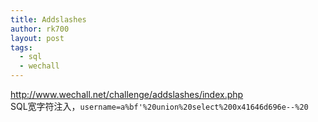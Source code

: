 ```yaml
---
title: Addslashes
author: rk700
layout: post
tags:
  - sql
  - wechall
---
```

<http://www.wechall.net/challenge/addslashes/index.php>  
SQL宽字符注入，`username=a%bf'%20union%20select%200x41646d696e--%20`